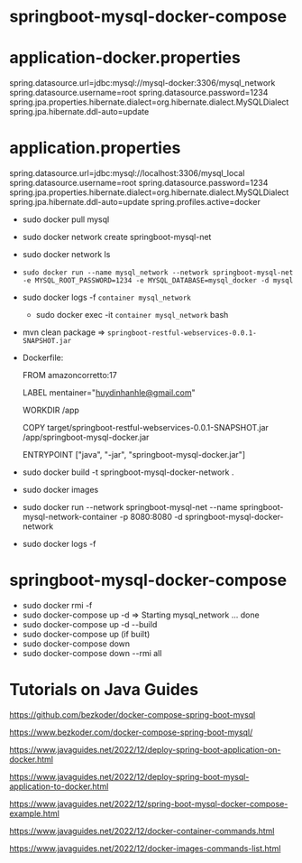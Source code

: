 # springboot-mysql-docker-compose

# application-docker.properties

spring.datasource.url=jdbc:mysql://mysql-docker:3306/mysql_network
spring.datasource.username=root
spring.datasource.password=1234
spring.jpa.properties.hibernate.dialect=org.hibernate.dialect.MySQLDialect
spring.jpa.hibernate.ddl-auto=update

# application.properties

spring.datasource.url=jdbc:mysql://localhost:3306/mysql_local
spring.datasource.username=root
spring.datasource.password=1234
spring.jpa.properties.hibernate.dialect=org.hibernate.dialect.MySQLDialect
spring.jpa.hibernate.ddl-auto=update
spring.profiles.active=docker

- sudo docker pull mysql
- sudo docker network create springboot-mysql-net
- sudo docker network ls
- `sudo docker run --name mysql_network --network springboot-mysql-net -e MYSQL_ROOT_PASSWORD=1234 -e MYSQL_DATABASE=mysql_docker -d mysql`
- sudo docker logs -f `container mysql_network`
    + sudo docker exec -it `container mysql_network` bash

- mvn clean package => `springboot-restful-webservices-0.0.1-SNAPSHOT.jar`

- Dockerfile:

  FROM amazoncorretto:17

  LABEL mentainer="huydinhanhle@gmail.com"

  WORKDIR /app

  COPY target/springboot-restful-webservices-0.0.1-SNAPSHOT.jar /app/springboot-mysql-docker.jar

  ENTRYPOINT ["java", "-jar", "springboot-mysql-docker.jar"]

- sudo docker build -t springboot-mysql-docker-network .
- sudo docker images
- sudo docker run --network springboot-mysql-net --name springboot-mysql-network-container -p 8080:8080 -d
  springboot-mysql-docker-network
- sudo docker logs -f <Container ID of springboot-mysql-network-container>

# springboot-mysql-docker-compose

- sudo docker rmi -f <Image ID mysql_local> <Image ID springboot-mysql-docker-network>
- sudo docker-compose up -d => Starting mysql_network ... done
- sudo docker-compose up -d --build
- sudo docker-compose up (if built)
- sudo docker-compose down
- sudo docker-compose down --rmi all

# Tutorials on Java Guides

https://github.com/bezkoder/docker-compose-spring-boot-mysql

https://www.bezkoder.com/docker-compose-spring-boot-mysql/

https://www.javaguides.net/2022/12/deploy-spring-boot-application-on-docker.html

https://www.javaguides.net/2022/12/deploy-spring-boot-mysql-application-to-docker.html

https://www.javaguides.net/2022/12/spring-boot-mysql-docker-compose-example.html

https://www.javaguides.net/2022/12/docker-container-commands.html

https://www.javaguides.net/2022/12/docker-images-commands-list.html
